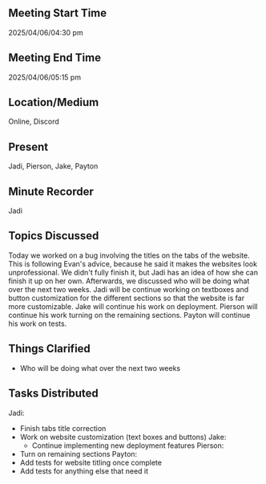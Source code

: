 ## Meeting Start Time

2025/04/06/04:30 pm
## Meeting End Time

2025/04/06/05:15 pm

## Location/Medium
Online, Discord
## Present

Jadi, Pierson, Jake, Payton
## Minute Recorder

Jadi
## Topics Discussed
Today we worked on a bug involving the titles on the tabs of the website. This is following Evan's advice, because he said it makes the websites look unprofessional. We didn't fully finish it, but Jadi has an idea of how she can finish it up on her own.
Afterwards, we discussed who will be doing what over the next two weeks. Jadi will be continue working on textboxes and button customization for the different sections so that the website is far more customizable. Jake will continue his work on deployment. 
Pierson will continue his work turning on the remaining sections. Payton will continue his work on tests.

## Things Clarified
- Who will be doing what over the next two weeks

## Tasks Distributed
Jadi:
- Finish tabs title correction
- Work on website customization (text boxes and buttons)
Jake:
  - Continue implementing new deployment features
Pierson:
- Turn on remaining sections
Payton:
- Add tests for website titling once complete
- Add tests for anything else that need it
